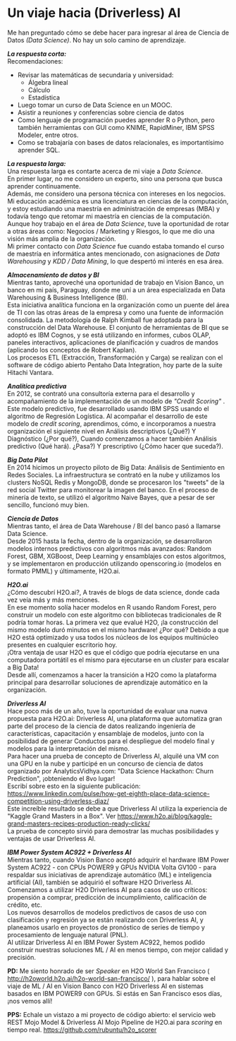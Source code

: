 # Un viaje hacia (Driverless) AI

Me han preguntado cómo se debe hacer para ingresar al área de Ciencia de Datos *(Data Science)*. 
No hay un solo camino de aprendizaje.

_**La respuesta corta:**_   
Recomendaciones:
- Revisar las matemáticas de secundaria y universidad:
  - Álgebra lineal
  - Cálculo
  - Estadística
- Luego tomar un curso de Data Science en un MOOC.
- Asistir a reuniones y conferencias sobre ciencia de datos
- Como lenguaje de programación puedes aprender R o Python, pero también herramientas con GUI como KNIME, RapidMiner, IBM SPSS Modeler, entre otros.  
- Como se trabajaría con bases de datos relacionales, es importantísimo aprender SQL.  

_**La respuesta larga:**_   
Una respuesta larga es contarte acerca de mi viaje a *Data Science*.  
En primer lugar, no me considero un experto, sino una persona que busca aprender continuamente.  
Además, me considero una persona técnica con intereses en los negocios. Mi educación académica es una licenciatura en ciencias de la computación, y estoy estudiando una maestría en administración de empresas (MBA) y todavía tengo que retomar mi maestría en ciencias de la computación.  
Aunque hoy trabajo en el área de *Data Science*, tuve la oportunidad de rotar a otras áreas como: Negocios / Marketing y Riesgos, lo que me dio una visión más amplia de la organización.  
Mi primer contacto con *Data Science* fue cuando estaba tomando el curso de maestría en informática antes mencionado, con asignaciones de *Data Warehousing* y *KDD / Data Mining*, lo que despertó mi interés en esa área. 

_**Almacenamiento de datos y BI**_  
Mientras tanto, aproveché una oportunidad de trabajo en Vision Banco, un banco en mi país, Paraguay, donde me uní a un área especializada en Data Warehousing & Business Intelligence (BI).  
Esta iniciativa analítica funciona en la organización como un puente del área de TI con las otras áreas de la empresa y como una fuente de información consolidada. La metodología de Ralph Kimball fue adoptada para la construcción del Data Warehouse. El conjunto de herramientas de BI que se adoptó es IBM Cognos, y se está utilizando en informes, cubos OLAP, paneles interactivos, aplicaciones de planificación y cuadros de mandos (aplicando los conceptos de Robert Kaplan).  
Los procesos ETL (Extracción, Transformación y Carga) se realizan con el software de código abierto Pentaho Data Integration, hoy parte de la suite Hitachi Vantara. 

_**Analítica predictiva**_  
En 2012, se contrató una consultoría externa para el desarrollo y acompañamiento de la implementación de un modelo de *"Credit Scoring"* . Este modelo predictivo, fue desarrollado usando IBM SPSS usando el algoritmo de Regresión Logística. Al acompañar el desarrollo de este modelo de *credit scoring*, aprendimos, cómo, e incorporamos a nuestra organización el siguiente nivel en Análisis descriptivos (¿Qué?) Y Diagnóstico (¿Por qué?), Cuando comenzamos a hacer también Análisis predictivo (Qué hará). ¿Pasa?) Y prescriptivo (¿Cómo hacer que suceda?).

_**Big Data Pilot**_  
En 2014 hicimos un proyecto piloto de Big Data: Análisis de Sentimiento en Redes Sociales. La infraestructura se contrató en la nube y utilizamos los clusters NoSQL Redis y MongoDB, donde se procesaron los "tweets" de la red social Twitter para monitorear la imagen del banco. En el proceso de minería de texto, se utilizó el algoritmo Naive Bayes, que a pesar de ser sencillo, funcionó muy bien.

_**Ciencia de Datos**_  
Mientras tanto, el área de Data Warehouse / BI del banco pasó a llamarse Data Science.  
Desde 2015 hasta la fecha, dentro de la organización, se desarrollaron modelos internos predictivos con algoritmos más avanzados: Random Forest, GBM, XGBoost, Deep Learning y ensamblajes con estos algoritmos, y se implementaron en producción utilizando openscoring.io (modelos en formato PMML) y últimamente, H2O.ai.

_**H2O.ai**_  
¿Cómo descubrí H2O.ai?, A través de blogs de data science, donde cada vez veía más y más menciones.  
En ese momento solía hacer modelos en R usando Random Forest, pero construir un modelo con este algoritmo con bibliotecas tradicionales de R podría tomar horas. La primera vez que evalué H2O, ¡la construcción del mismo modelo duró minutos en el mismo hardware! ¿Por qué? Debido a que H2O está optimizado y usa todos los núcleos de los equipos multinúcleo presentes en cualquier escritorio hoy.  
¡Otra ventaja de usar H2O es que el código que podría ejecutarse en una computadora portátil es el mismo para ejecutarse en un *cluster* para escalar a Big Data!  
Desde allí, comenzamos a hacer la transición a H2O como la plataforma principal para desarrollar soluciones de aprendizaje automático en la organización.

_**Driverless AI**_  
Hace poco más de un año, tuve la oportunidad de evaluar una nueva propuesta para H2O.ai: Driverless AI, una plataforma que automatiza gran parte del proceso de la ciencia de datos realizando ingeniería de características, capacitación y ensamblaje de modelos, junto con la posibilidad de generar Conductos para el despliegue del modelo final y modelos para la interpretación del mismo.  
Para hacer una prueba de concepto de Driverless AI, alquilé una VM con una GPU en la nube y participé en un concurso de ciencia de datos organizado por AnalyticsVidhya.com: "Data Science Hackathon: Churn Prediction", ¡obteniendo el 8vo lugar!  
Escribí sobre esto en la siguiente publicación: https://www.linkedin.com/pulse/how-get-eighth-place-data-science-competition-using-driverless-diaz/  
Este increíble resultado se debe a que Driverless AI utiliza la experiencia de "Kaggle Grand Masters in a Box". Ver https://www.h2o.ai/blog/kaggle-grand-masters-recipes-production-ready-clicks/  
La prueba de concepto sirvió para demostrar las muchas posibilidades y ventajas de usar Driverless AI.  

_**IBM Power System AC922 + Driverless AI**_  
Mientras tanto, cuando Vision Banco aceptó adquirir el hardware IBM Power System AC922 - con CPUs POWER9 y GPUs NVIDIA Volta GV100 - para respaldar sus iniciativas de aprendizaje automático (ML) e inteligencia artificial (AI), también se adquirió el software H2O Driverless AI.  
Comenzamos a utilizar H2O Driverless AI para casos de uso críticos: propensión a comprar, predicción de incumplimiento, calificación de crédito, etc.  
Los nuevos desarrollos de modelos predictivos de casos de uso con clasificación y regresión ya se están realizando con Driverless AI, y planeamos usarlo en proyectos de pronóstico de series de tiempo y procesamiento de lenguaje natural (PNL).  
Al utilizar Driverless AI en IBM Power System AC922, hemos podido construir nuestras soluciones ML / AI en menos tiempo, con mejor calidad y precisión.  

**PD:** Me siento honrado de ser *Speaker* en H2O World San Francisco ( http://h2oworld.h2o.ai/h2o-world-san-francisco/ ), para hablar sobre el viaje de ML / AI en Vision Banco con H2O Driverless AI en sistemas basados ​​en IBM POWER9 con GPUs. 
Si estás en San Francisco esos días, ¡nos vemos allí!

**PPS:** Echale un vistazo a mi proyecto de código abierto: el servicio web REST Mojo Model & Driverless AI Mojo Pipeline de H2O.ai para *scoring* en tiempo real. https://github.com/rubuntu/h2o_scorer